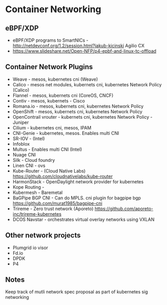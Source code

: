 # Container Networking

## eBPF/XDP
- eBPF/XDP programs to SmartNICs - http://netdevconf.org/1.2/session.html?jakub-kicinski
Agilio CX
- https://www.slideshare.net/Open-NFP/p4-epbf-and-linux-tc-offload

## Container Network Plugins
- Weave - mesos, kubernetes cni (Weave)
- Calico - mesos net modules, kubernets cni, kubernetes Network Policy (Calico)
- Flannel - mesos, kubernets cni (CoreOS, CNCF)
- Contiv - mesos, kubernets - Cisco
- Romana.io - mesos, kubernets cni, kubernetes Network Policy
- OpenShift - mesos, kubernets cni, kubernetes Network Policy
- OpenContrail vrouter - kubernets cni, kubernetes Network Policy - Juniper
- Cilium - kubernetes cni, mesos, IPAM
- CNI-Genie - kubernetes, mesos. Enables multi CNI 
- SR-IOV - (Intel)
- Infoblox 
- Multus - Enables multi CNI (Intel)
- Nuage CNI 
- Silk - Cloud foundry 
- Linen CNI - ovs
- Kube-Router - (Cloud Native Labs)  https://github.com/cloudnativelabs/kube-router
- HarmonStack - OpenDaylight network provider for kubernetes
- Kope Routing - 
- Kubermesh - Baremetal
- BaGPipe BGP CNI - Can do MPLS. cni plugin for bagpipe bgp  https://github.com/murat1985/bagpipe-cni
- Trireme - Zero trust network (Aporeto) https://github.com/aporeto-inc/trireme-kubernetes
- DCOS Navstar - orchestrates virtual overlay networks using VXLAN 

## Other network projects
- Plumgrid io visor
- Fd.io
- DPDK
- P4

## Notes
Keep track of mutli network spec proposal as part of kubernetes sig networking
